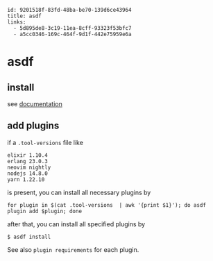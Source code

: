 ```
id: 9201518f-83fd-48ba-be70-139d6ce43964
title: asdf
links:
  - 5d895de8-3c19-11ea-8cff-93323f53bfc7
  - a5cc0346-169c-464f-9d1f-442e75959e6a
```

# asdf

## install

see [documentation][1]

## add plugins

if a `.tool-versions`  file like 

```
elixir 1.10.4
erlang 23.0.3
neovim nightly
nodejs 14.8.0
yarn 1.22.10
```

is present, you can install all necessary plugins by

```
for plugin in $(cat .tool-versions  | awk '{print $1}'); do asdf plugin add $plugin; done
```

after that, you can install all specified plugins by

```
$ asdf install
```

See also `plugin requirements` for each plugin.

[1]: https://asdf-vm.com/#/core-manage-asdf

